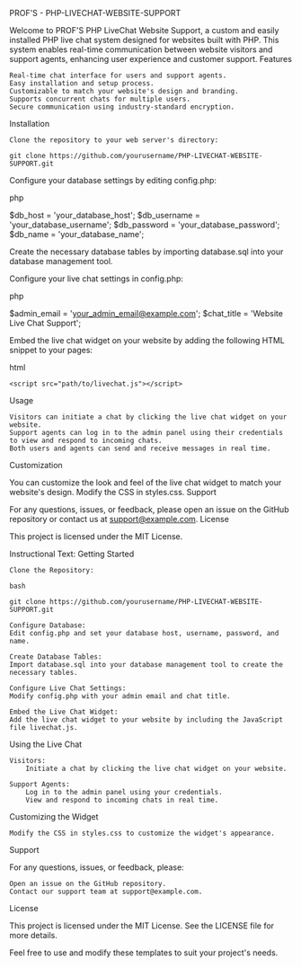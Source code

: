 PROF'S - PHP-LIVECHAT-WEBSITE-SUPPORT

Welcome to PROF'S PHP LiveChat Website Support, a custom and easily installed PHP live chat system designed for websites built with PHP. This system enables real-time communication between website visitors and support agents, enhancing user experience and customer support.
Features

    Real-time chat interface for users and support agents.
    Easy installation and setup process.
    Customizable to match your website's design and branding.
    Supports concurrent chats for multiple users.
    Secure communication using industry-standard encryption.

Installation

    Clone the repository to your web server's directory:

    git clone https://github.com/yourusername/PHP-LIVECHAT-WEBSITE-SUPPORT.git

Configure your database settings by editing config.php:

php

$db_host = 'your_database_host';
$db_username = 'your_database_username';
$db_password = 'your_database_password';
$db_name = 'your_database_name';

Create the necessary database tables by importing database.sql into your database management tool.

Configure your live chat settings in config.php:

php

$admin_email = 'your_admin_email@example.com';
$chat_title = 'Website Live Chat Support';

Embed the live chat widget on your website by adding the following HTML snippet to your pages:

html

    <script src="path/to/livechat.js"></script>

Usage

    Visitors can initiate a chat by clicking the live chat widget on your website.
    Support agents can log in to the admin panel using their credentials to view and respond to incoming chats.
    Both users and agents can send and receive messages in real time.

Customization

You can customize the look and feel of the live chat widget to match your website's design. Modify the CSS in styles.css.
Support

For any questions, issues, or feedback, please open an issue on the GitHub repository or contact us at support@example.com.
License

This project is licensed under the MIT License.

Instructional Text:
Getting Started

    Clone the Repository:

    bash

    git clone https://github.com/yourusername/PHP-LIVECHAT-WEBSITE-SUPPORT.git

    Configure Database:
    Edit config.php and set your database host, username, password, and name.

    Create Database Tables:
    Import database.sql into your database management tool to create the necessary tables.

    Configure Live Chat Settings:
    Modify config.php with your admin email and chat title.

    Embed the Live Chat Widget:
    Add the live chat widget to your website by including the JavaScript file livechat.js.

Using the Live Chat

    Visitors:
        Initiate a chat by clicking the live chat widget on your website.

    Support Agents:
        Log in to the admin panel using your credentials.
        View and respond to incoming chats in real time.

Customizing the Widget

    Modify the CSS in styles.css to customize the widget's appearance.

Support

For any questions, issues, or feedback, please:

    Open an issue on the GitHub repository.
    Contact our support team at support@example.com.

License

This project is licensed under the MIT License. See the LICENSE file for more details.

Feel free to use and modify these templates to suit your project's needs.

